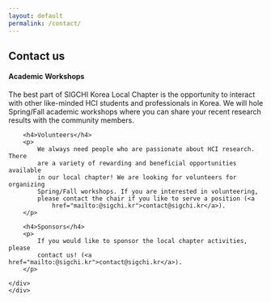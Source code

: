 ```yaml
---
layout: default
permalink: /contact/
---
```


## Contact us
<div class="row py-4">
    <div class="col-md-12">
    <div class="well well-sm">
        <h4>Academic Workshops</h4>
        <p>The best part of SIGCHI Korea Local Chapter is the
            opportunity to interact with other like-minded HCI students and
            professionals in Korea. We will hole Spring/Fall academic
            workshops where you can share your recent research results with
            the community members.</p>

        <h4>Volunteers</h4>
        <p>
            We always need people who are passionate about HCI research. There
            are a variety of rewarding and beneficial opportunities available
            in our local chapter! We are looking for volunteers for organizing
            Spring/Fall workshops. If you are interested in volunteering,
            please contact the chair if you like to serve a position (<a
                href="mailto:@sigchi.kr">contact@sigchi.kr</a>).
        </p>

        <h4>Sponsors</h4>
        <p>
            If you would like to sponsor the local chapter activities, please
            contact us! (<a href="mailto:@sigchi.kr">contact@sigchi.kr</a>).
        </p>

    </div>
    </div>
</div>
